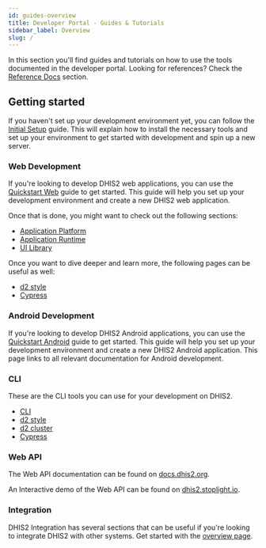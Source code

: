 ```yaml
---
id: guides-overview
title: Developer Portal - Guides & Tutorials
sidebar_label: Overview
slug: /
---
```


In this section you'll find guides and tutorials on how to use the tools documented in the developer portal. Looking for references? Check the [Reference Docs](/docs/references) section.

## Getting started

If you haven't set up your development environment yet, you can follow the [Initial Setup](/docs/quickstart) guide. This will explain how to install the necessary tools and set up your environment to get started with development and spin up a new server.

### Web Development

If you're looking to develop DHIS2 web applications, you can use the [Quickstart Web](/docs/quickstart/quickstart-web) guide to get started. This guide will help you set up your development environment and create a new DHIS2 web application.

Once that is done, you might want to check out the following sections: 

- [Application Platform](/docs/app-platform/getting-started)
- [Application Runtime](/docs/app-runtime/getting-started)
- [UI Library](/docs/ui/webcomponents)

Once you want to dive deeper and learn more, the following pages can be useful as well:

- [d2 style](/docs/cli/style/getting-started)
- [Cypress](/docs/cli/cypress/getting-started)

### Android Development

If you're looking to develop DHIS2 Android applications, you can use the [Quickstart Android](/docs/quickstart/quickstart-android) guide to get started. This guide will help you set up your development environment and create a new DHIS2 Android application. This page links to all relevant documentation for Android development.

### CLI

These are the CLI tools you can use for your development on DHIS2.

- [CLI](cli)
- [d2 style](cli/style/getting-started)
- [d2 cluster](cli/cluster)
- [Cypress](cli/cypress/getting-started)

### Web API

The Web API documentation can be found on [docs.dhis2.org](https://docs.dhis2.org/en/develop/using-the-api/dhis-core-version-241/introduction.html). 

An Interactive demo of the Web API can be found on [dhis2.stoplight.io](https://dhis2.stoplight.io/docs/dhis2/).

### Integration

DHIS2 Integration has several sections that can be useful if you're looking to integrate DHIS2 with other systems. Get started with the [overview page](/docs/integration/overview).
